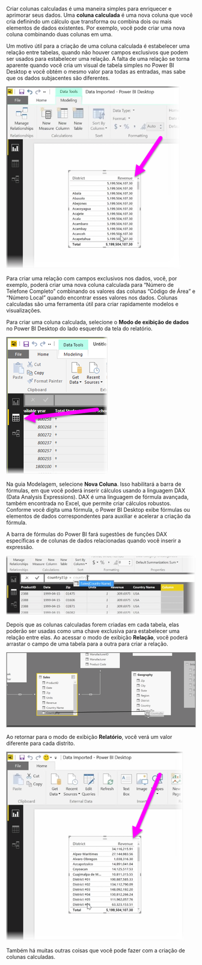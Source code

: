 Criar colunas calculadas é uma maneira simples para enriquecer e aprimorar seus dados. Uma **coluna calculada** é uma nova coluna que você cria definindo um cálculo que transforma ou combina dois ou mais elementos de dados existentes. Por exemplo, você pode criar uma nova coluna combinando duas colunas em uma.

Um motivo útil para a criação de uma coluna calculada é estabelecer uma relação entre tabelas, quando não houver campos exclusivos que podem ser usados para estabelecer uma relação. A falta de uma relação se torna aparente quando você cria um visual de tabela simples no Power BI Desktop e você obtém o mesmo valor para todas as entradas, mas sabe que os dados subjacentes são diferentes.

![](media/2-3-create-calculated-columns/2-3_1.png)

Para criar uma relação com campos exclusivos nos dados, você, por exemplo, poderá criar uma nova coluna calculada para “Número de Telefone Completo” combinando os valores das colunas “Código de Área” e “Número Local” quando encontrar esses valores nos dados. Colunas calculadas são uma ferramenta útil para criar rapidamente modelos e visualizações.

Para criar uma coluna calculada, selecione o **Modo de exibição de dados** no Power BI Desktop do lado esquerdo da tela do relatório.

![](media/2-3-create-calculated-columns/2-3_2.png)

Na guia Modelagem, selecione **Nova Coluna**. Isso habilitará a barra de fórmulas, em que você poderá inserir cálculos usando a linguagem DAX (Data Analysis Expressions). DAX é uma linguagem de fórmula avançada, também encontrada no Excel, que permite criar cálculos robustos. Conforme você digita uma fórmula, o Power BI Desktop exibe fórmulas ou elementos de dados correspondentes para auxiliar e acelerar a criação da fórmula.

A barra de fórmulas do Power BI fará sugestões de funções DAX específicas e de colunas de dados relacionadas quando você inserir a expressão.

![](media/2-3-create-calculated-columns/2-3_3.png)

Depois que as colunas calculadas forem criadas em cada tabela, elas poderão ser usadas como uma chave exclusiva para estabelecer uma relação entre elas. Ao acessar o modo de exibição **Relação**, você poderá arrastar o campo de uma tabela para a outra para criar a relação.

![](media/2-3-create-calculated-columns/2-3_4.png)

Ao retornar para o modo de exibição **Relatório**, você verá um valor diferente para cada distrito.

![](media/2-3-create-calculated-columns/2-3_5.png)

Também há muitas outras coisas que você pode fazer com a criação de colunas calculadas.

